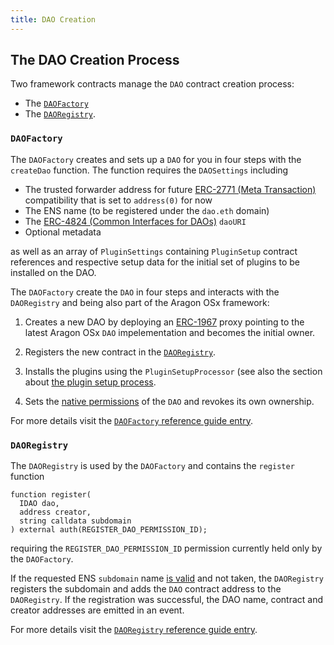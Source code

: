 ```yaml
---
title: DAO Creation
---
```


## The DAO Creation Process

Two framework contracts manage the `DAO` contract creation process:

- The [`DAOFactory`](../../../03-reference-guide/framework/dao/DAOFactory.md)
- The [`DAORegistry`](../../../03-reference-guide/framework/dao/DAORegistry.md).

<!-- Add subgraphic from the framework overview main graphic-->

### `DAOFactory`

The `DAOFactory` creates and sets up a `DAO` for you in four steps with the `createDao` function. The function requires the `DAOSettings` including

- The trusted forwarder address for future [ERC-2771 (Meta Transaction)](https://eips.ethereum.org/EIPS/eip-2771) compatibility that is set to `address(0)` for now
- The ENS name (to be registered under the `dao.eth` domain)
- The [ERC-4824 (Common Interfaces for DAOs)](https://eips.ethereum.org/EIPS/eip-4824) `daoURI`
- Optional metadata

as well as an array of `PluginSettings` containing `PluginSetup` contract references and respective setup data for the initial set of plugins to be installed on the DAO.

The `DAOFactory` create the `DAO` in four steps and interacts with the `DAORegistry` and being also part of the Aragon OSx framework:

1. Creates a new DAO by deploying an [ERC-1967](https://eips.ethereum.org/EIPS/eip-1967) proxy pointing to the latest Aragon OSx `DAO` impelementation and becomes the initial owner.

2. Registers the new contract in the [`DAORegistry`](#daoregistry).

3. Installs the plugins using the `PluginSetupProcessor` (see also the section about [the plugin setup process](../02-plugin-management/02-plugin-setup/index.md).

4. Sets the [native permissions](../../01-core/02-permissions/index.md/#permissions-native-to-the-dao-contract) of the `DAO` and revokes its own ownership.

For more details visit the [`DAOFactory` reference guide entry](../../../03-reference-guide/framework/dao/DAOFactory.md).

### `DAORegistry`

The `DAORegistry` is used by the `DAOFactory` and contains the `register` function

```solidity title="@aragon/framework/dao/DAORegistry.sol"
function register(
  IDAO dao,
  address creator,
  string calldata subdomain
) external auth(REGISTER_DAO_PERMISSION_ID);
```

requiring the `REGISTER_DAO_PERMISSION_ID` permission currently held only by the `DAOFactory`.

If the requested ENS `subdomain` name [is valid](../03-ens-names.md) and not taken, the `DAORegistry` registers the subdomain and adds the `DAO` contract address to the `DAORegistry`.
If the registration was successful, the DAO name, contract and creator addresses are emitted in an event.

For more details visit the [`DAORegistry` reference guide entry](../../../03-reference-guide/framework/dao/DAORegistry.md).
